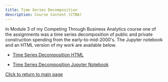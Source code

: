```yaml
---
title: Time Series Decomposition
description: Course Content (CTBA)
---
```


In Module 3 of my Competing Through Business Analytics course one of the assignments was a time series decomposition of public and private construction spending from the early-to-mid-2000's. The Jupyter notebook and an HTML version of my work are available below.
 
  - [Time Series Decomposition HTML](M3TimeSeries.html)
  
  
  - [Time Series Decomposition Jupyter Notebook](M3TimeSeries.ipynb)
  
  
  
  [Click to return to main page](/caitsmith329/caitsmith329.github.io/index.md)

